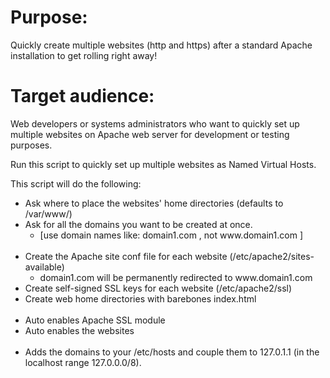 <h1>Purpose:</h1>

<p>Quickly create multiple websites (http and https) after a standard Apache installation to get rolling right away!</p>

<h1>Target audience:</h1>

<p>Web developers or systems administrators who want to quickly set up multiple websites on Apache web server for development or testing purposes.</p>

<p>Run this script to quickly set up multiple websites as&nbsp;Named Virtual Hosts.</p>

<p>This script will do the following:</p>

<ul>
	<li>Ask where to place the websites&#39; home directories (defaults to /var/www/)</li>
	<li>Ask for all the domains you want to be created at once.
	<ul>
		<li>[use domain names like: domain1.com ,&nbsp;not www.domain1.com&nbsp;]<br />
		&nbsp;</li>
	</ul>
	</li>
	<li>Create the Apache site conf file for each website (/etc/apache2/sites-available)
	<ul>
		<li>domain1.com will be permanently redirected to www.domain1.com</li>
	</ul>
	</li>
	<li>Create self-signed SSL keys for each website (/etc/apache2/ssl)</li>
	<li>Create web home directories with barebones index.html<br />
	&nbsp;</li>
	<li>Auto enables Apache SSL module</li>
	<li>Auto enables the websites<br />
	&nbsp;</li>
	<li>Adds the domains to your /etc/hosts and couple them to 127.0.1.1 (in the localhost range 127.0.0.0/8).</li>
</ul>
